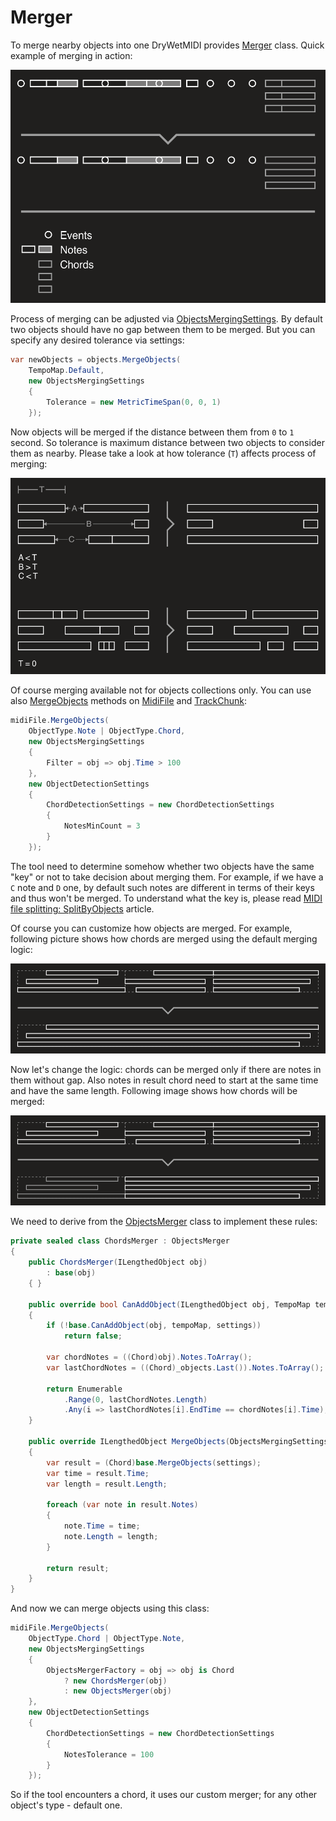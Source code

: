 ﻿---
uid: a_merger
---

# Merger

To merge nearby objects into one DryWetMIDI provides [Merger](xref:Melanchall.DryWetMidi.Tools.Merger) class. Quick example of merging in action:

![Objects merging](images/Merger/MergeObjects.png)

Process of merging can be adjusted via [ObjectsMergingSettings](xref:Melanchall.DryWetMidi.Tools.ObjectsMergingSettings). By default two objects should have no gap between them to be merged. But you can specify any desired tolerance via settings:

```csharp
var newObjects = objects.MergeObjects(
    TempoMap.Default,
    new ObjectsMergingSettings
    {
        Tolerance = new MetricTimeSpan(0, 0, 1)
    });
```

Now objects will be merged if the distance between them from `0` to `1` second. So tolerance is maximum distance between two objects to consider them as nearby. Please take a look at how tolerance (`T`) affects process of merging:

![Objects merging tolerance](images/Merger/MergeObjects-Tolerance.png)

Of course merging available not for objects collections only. You can use also [MergeObjects](xref:Melanchall.DryWetMidi.Tools.Merger.MergeObjects*) methods on [MidiFile](xref:Melanchall.DryWetMidi.Core.MidiFile) and [TrackChunk](xref:Melanchall.DryWetMidi.Core.TrackChunk):

```csharp
midiFile.MergeObjects(
    ObjectType.Note | ObjectType.Chord,
    new ObjectsMergingSettings
    {
        Filter = obj => obj.Time > 100
    },
    new ObjectDetectionSettings
    {
        ChordDetectionSettings = new ChordDetectionSettings
        {
            NotesMinCount = 3
        }
    });
```

The tool need to determine somehow whether two objects have the same "key" or not to take decision about merging them. For example, if we have a `C` note and `D` one, by default such notes are different in terms of their keys and thus won't be merged. To understand what the key is, please read [MIDI file splitting: SplitByObjects](xref:a_file_splitting#splitbyobjects) article.

Of course you can customize how objects are merged. For example, following picture shows how chords are merged using the default merging logic:

![Chords merging using default logic](images/Merger/MergeObjects-Chords.png)

Now let's change the logic: chords can be merged only if there are notes in them without gap. Also notes in result chord need to start at the same time and have the same length. Following image shows how chords will be merged:

![Chords merging using custom logic](images/Merger/MergeObjects-Chords-Custom.png)

We need to derive from the [ObjectsMerger](xref:Melanchall.DryWetMidi.Tools.ObjectsMerger) class to implement these rules:

```csharp
private sealed class ChordsMerger : ObjectsMerger
{
    public ChordsMerger(ILengthedObject obj)
        : base(obj)
    { }

    public override bool CanAddObject(ILengthedObject obj, TempoMap tempoMap, ObjectsMergingSettings settings)
    {
        if (!base.CanAddObject(obj, tempoMap, settings))
            return false;

        var chordNotes = ((Chord)obj).Notes.ToArray();
        var lastChordNotes = ((Chord)_objects.Last()).Notes.ToArray();

        return Enumerable
            .Range(0, lastChordNotes.Length)
            .Any(i => lastChordNotes[i].EndTime == chordNotes[i].Time);
    }

    public override ILengthedObject MergeObjects(ObjectsMergingSettings settings)
    {
        var result = (Chord)base.MergeObjects(settings);
        var time = result.Time;
        var length = result.Length;

        foreach (var note in result.Notes)
        {
            note.Time = time;
            note.Length = length;
        }
        
        return result;
    }
}
```

And now we can merge objects using this class:

```csharp
midiFile.MergeObjects(
    ObjectType.Chord | ObjectType.Note,
    new ObjectsMergingSettings
    {
        ObjectsMergerFactory = obj => obj is Chord
            ? new ChordsMerger(obj)
            : new ObjectsMerger(obj)
    },
    new ObjectDetectionSettings
    {
        ChordDetectionSettings = new ChordDetectionSettings
        {
            NotesTolerance = 100
        }
    });
```

So if the tool encounters a chord, it uses our custom merger; for any other object's type - default one.